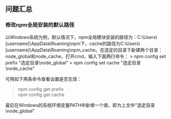<h2>问题汇总</h2>
<h3>修改npm全局安装的默认路径</h3>
以Windows系统为例，默认情况下，npm全局模块安装的路径为：C:\Users\[username]\AppData\Roaming\npm下，cache的路径为C:\Users\[username]\AppData\Roaming\npm_cache。在选定的目录下新建两个目录：node_global和node_cache，打开cmd，输入下面两行命令：
> npm config set prefix "选定目录\node_global"  
> npm config set cache "选定目录\node_cache"

可用如下两条命令查看设置是否生效：
>npm config get prefix  
>npm config get cache

最后在Windows的系统环境变量PATH中新增一个值，即为上文中"选定目录\node_global"